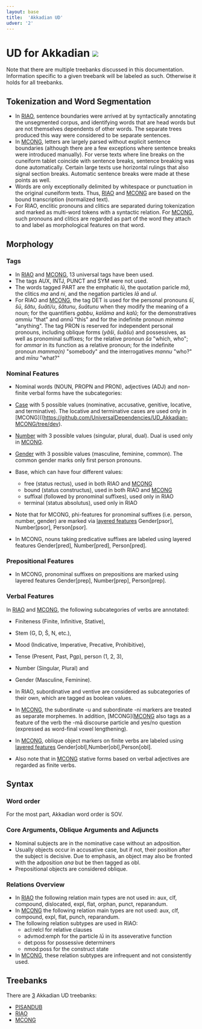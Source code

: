 ```yaml
---
layout: base
title:  'Akkadian UD'
udver: '2'
---
```


# UD for Akkadian <span class="flagspan"><img class="flag" src="../../flags/svg/IQ.svg" /></span>

Note that there are multiple treebanks discussed in this documentation. Information specific to a given treebank will be labeled as such. Otherwise it holds for all treebanks.

## Tokenization and Word Segmentation

* In [RIAO](../treebanks/akk_RIAO/index.html), sentence boundaries were arrived at by syntactically annotating the unsegmented corpus, and identifying words that are head words but are not themselves dependents of other words. The separate trees produced this way were considered to be separate sentences.
* In [MCONG](https://github.com/UniversalDependencies/UD_Akkadian-MCONG/tree/dev), letters are largely parsed without explicit sentence boundaries (although there are a few exceptions where sentence breaks were introduced manually). For verse texts where line breaks on the cuneiform tablet coincide with sentence breaks, sentence breaking was done automatically. Certain large texts use horizontal rulings that also signal section breaks. Automatic sentence breaks were made at these points as well.
* Words are only exceptionally delimited by whitespace or punctuation in the original cuneiform texts. Thus, [RIAO](../treebanks/akk_RIAO/index.html) and [MCONG](https://github.com/UniversalDependencies/UD_Akkadian-MCONG/tree/dev) are based on the bound transcription (normalized text).
* For RIAO, enclitic pronouns and clitics are separated during tokenization and marked as multi-word tokens with a syntactic relation. For [MCONG](https://github.com/UniversalDependencies/UD_Akkadian-MCONG/tree/dev), such pronouns and clitics are regarded as part of the word they attach to and label as morphological features on that word.

## Morphology

### Tags

* In [RIAO](../treebanks/akk_RIAO/index.html) and [MCONG](https://github.com/UniversalDependencies/UD_Akkadian-MCONG/tree/dev), 13 universal tags have been used. 
* The tags AUX, INTJ, PUNCT and SYM were not used.
* The words tagged PART are the emphatic *lū*, the quotation paricle *mā*, the clitics *ma* and *ni*, and the negation particles *lā* and *ul*.
* For RIAO and [MCONG](https://github.com/UniversalDependencies/UD_Akkadian-MCONG/tree/dev), the tag DET is used for the personal pronouns *šī*, *šū*, *šâtu*, *šuāti/u*, *šâtunu*, *šuātunu* when they modify the meaning of a noun; for the quantifiers *gabbu*, *kalāma* and *kalû*; for the demonstratives *ammiu* "that" and *annû* "this" and for the indefinite pronoun *mimma* "anything". The tag PRON is reserved for independent personal pronouns, including oblique forms (*yâši*, *šuāšu*) and possessives, as well as pronominal suffixes; for the relative pronoun *ša* "which, who"; for *ammar* in its function as a relative pronoun; for the indefinite pronoun *mamma(n)* "somebody" and the interrogatives *mannu* "who?" and *mīnu* "what?" 

### Nominal Features

* Nominal words (NOUN, PROPN and PRON), adjectives (ADJ) and non-finite verbal forms have the subcategories:

* [Case](https://universaldependencies.org/u/feat/Case.html) with 5 possible values (nominative, accusative, genitive, locative, and terminative). The locative and terminative cases are used only in [MCONG]((https://github.com/UniversalDependencies/UD_Akkadian-MCONG/tree/dev).
* [Number](https://universaldependencies.org/u/feat/Number.html) with 3 possible values (singular, plural, dual). Dual is used only in [MCONG](https://github.com/UniversalDependencies/UD_Akkadian-MCONG/tree/dev).
* [Gender](https://universaldependencies.org/u/feat/Gender.html) with 3 possible values (masculine, feminine, common). The common gender marks only first person pronouns.
* Base, which can have four different values:
  * free (status rectus), used in both RIAO and [MCONG](https://github.com/UniversalDependencies/UD_Akkadian-MCONG/tree/dev)
  * bound (status constructus), used in both RIAO and [MCONG](https://github.com/UniversalDependencies/UD_Akkadian-MCONG/tree/dev)
  * suffixal (followed by pronominal suffixes), used only in RIAO
  * terminal (status absolutus), used only in RIAO
* Note that for MCONG, phi-features for pronominal suffixes (i.e. person, number, gender) are marked via [layered features](https://universaldependencies.org/u/overview/feat-layers.html) Gender[psor], Number[psor], Person[psor].
* In MCONG, nouns taking predicative suffixes are labeled using layered features Gender[pred], Number[pred], Person[pred].

### Prepositional Features

* In MCONG, pronominal suffixes on prepositions are marked using layered features Gender[prep], Number[prep], Person[prep].

### Verbal Features

In [RIAO](../treebanks/akk_RIAO/index.html) and [MCONG](https://github.com/UniversalDependencies/UD_Akkadian-MCONG/tree/dev), the following subcategories of verbs are annotated:
* Finiteness (Finite, Infinitive, Stative),
* Stem (G, D, Š, N, etc.),
* Mood (Indicative, Imperative, Precative, Prohibitive),
* Tense (Present, Past, Pgp), person (1, 2, 3),
* Number (Singular, Plural) and
* Gender (Masculine, Feminine).

* In RIAO, subordinative and ventive are considered as subcategories of their own, which are tagged as boolean values.
* In [MCONG](https://github.com/UniversalDependencies/UD_Akkadian-MCONG/tree/dev), the subordinate -u and subordinate -ni markers are treated as separate morphemes. In addition, [MCONG]([MCONG](https://github.com/UniversalDependencies/UD_Akkadian-MCONG/tree/dev) also tags as a feature of the verb the -mā discourse particle and yes/no question (expressed as word-final vowel lengthening).
* In [MCONG](https://github.com/UniversalDependencies/UD_Akkadian-MCONG/tree/dev), oblique object markers on finite verbs are labeled using [layered features](https://universaldependencies.org/u/overview/feat-layers.html) Gender[obl],Number[obl],Person[obl].
* Also note that in [MCONG](https://github.com/UniversalDependencies/UD_Akkadian-MCONG/tree/dev) stative forms based on verbal adjectives are regarded as finite verbs.

## Syntax

### Word order
For the most part, Akkadian word order is SOV.

### Core Arguments, Oblique Arguments and Adjuncts
* Nominal subjects are in the nominative case without an adposition.
* Usually objects occur in accusative case, but if not, their position after the subject is decisive. Due to emphasis, an object may also be fronted with the adposition *ana* but be then tagged as obl.
* Prepositional objects are considered oblique.

### Relations Overview

* In [RIAO](../treebanks/akk_RIAO/index.html) the following relation main types are not used in: aux, clf, compound, dislocated, expl, flat, orphan, punct, reparandum.
* In [MCONG](https://github.com/UniversalDependencies/UD_Akkadian-MCONG/tree/dev) the following relation main types are not used: aux, clf, compound, expl, flat, punch, reparandum.
* The following relation subtypes are used in RIAO:
  * acl:relcl for relative clauses
  * advmod:emph for the particle *lū* in its asseverative function
  * det:poss for possessive determiners
  * nmod:poss for the construct state
* In [MCONG](https://github.com/UniversalDependencies/UD_Akkadian-MCONG/tree/dev), these relation subtypes are infrequent and not consistently used.

## Treebanks

There are [3](../treebanks/akk-comparison.html) Akkadian UD treebanks:

  * [PISANDUB](../treebanks/akk_pisandub/index.html)
  * [RIAO](../treebanks/akk_riao/index.html)
  * [MCONG](https://github.com/UniversalDependencies/UD_Akkadian-MCONG/tree/dev)
